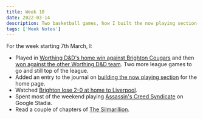 ```yaml
---
title: Week 10
date: 2022-03-14
description: Two basketball games, how I built the now playing section on the home page and another home defeat for Brighton.
tags: ['Week Notes']
---
```


For the week starting 7th March, I:

- Played in [Worthing D&D's home win against Brighton Cougars](https://www.basketballsussex.co.uk/match/31514899.html) and then [won against the other Worthing D&D team](https://www.basketballsussex.co.uk/match/31514912.html). Two more league games to go and still top of the league.
- Added an entry to the journal on [building the now playing section](/journal/2022/netlify-graph-spotify-now-playing/) for the home page.
- Watched [Brighton lose 2-0 at home to Liverpool](https://www.brightonandhovealbion.com/news/2527935/albion-succumb-to-title-chasing-liverpool).
- Spent most of the weekend playing [Assassin's Creed Syndicate](https://www.ubisoft.com/en-gb/game/assassins-creed/syndicate) on Google Stadia.
- Read a couple of chapters of [The Silmarillion](/reading/9780547951980/).
